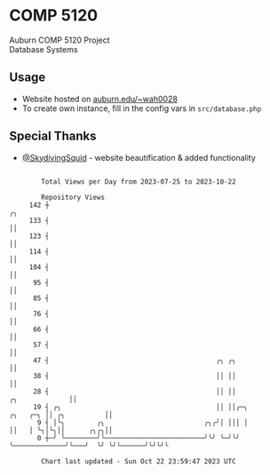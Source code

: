 # COMP 5120
Auburn COMP 5120 Project  
Database Systems

## Usage
- Website hosted on [auburn.edu/~wah0028](https://webhome.auburn.edu/~wah0028/)
- To create own instance, fill in the config vars in `src/database.php`

## Special Thanks
- [@SkydivingSquid](https://github.com/SkydivingSquid) - website beautification & added functionality

```

        Total Views per Day from 2023-07-25 to 2023-10-22

        Repository Views
     142 ┼                                                                                       ╭╮
     133 ┤                                                                                       ││
     123 ┤                                                                                       ││
     114 ┤                                                                                       ││
     104 ┤                                                                                       ││
      95 ┤                                                                                       ││
      85 ┤                                                                                       ││
      76 ┤                                                                                       ││
      66 ┤                                                                                       ││
      57 ┤                                                                                       ││
      47 ┤                                          ╭╮ ╭╮                                        ││
      38 ┤                                          ││ ││                                        ││
      28 ┤                                          ││ ││                         ╭╮             ││
      19 ┤ ╭╮                                       ││ ││╭─╮             ╭╮   ╭─╮ ││ ╭╮          ││
       9 ┤ │╰╮        ╭╮                         ╭╮╭╯│ │││ │             ││   │ ╰╮│╰╮││      ╭╮╭╮││
       0 ┼─╯ ╰────────╯╰─────────────────────────╯╰╯ ╰─╯╰╯ ╰─────────────╯╰───╯  ╰╯ ╰╯╰──────╯╰╯╰╯╰

        Chart last updated - Sun Oct 22 23:59:47 2023 UTC
        
```

